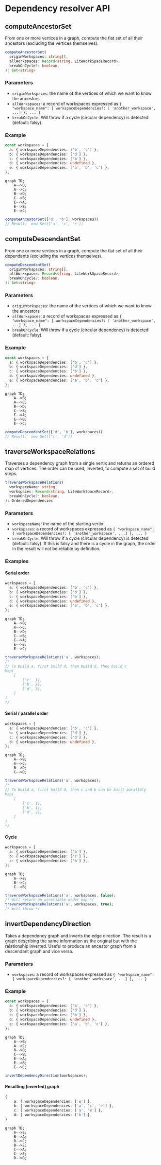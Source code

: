 # Dependency resolver API

## computeAncestorSet

From one or more vertices in a graph, compute the flat set of all their
ancestors (excluding the vertices themselves).

```ts
computeAncestorSet(
  originWorkspaces: string[],
  allWorkspaces: Record<string, LiteWorkSpaceRecord>,
  breakOnCycle?: boolean,
): Set<string>
```

### Parameters

- `originWorkspaces`: the name of the vertices of which we want to know the
  ancestors
- `allWorkspaces`: a record of workspaces expressed as
  `{ "workspace_name": { workspaceDependencies?: [ 'another_workspace', ...] }, ... }`
- `breakOnCycle`: Will throw if a cycle (circular dependency) is detected
  (default: falsy).

### Example

```ts
const workspaces = {
  a: { workspaceDependencies: ['b', 'c'] },
  b: { workspaceDependencies: ['d'] },
  c: { workspaceDependencies: ['b'] },
  d: { workspaceDependencies: undefined },
  e: { workspaceDependencies: ['a', 'b', 'c'] },
};
```

```mermaid
graph TD;
    A-->B;
    A-->C;
    B-->D;
    C-->B;
    E-->A;
    E-->B;
    E-->C;
```

```ts
computeAncestorSet(['d', 'b'], workspaces))
// Result:  new Set(['a', 'c', 'e'])
```

## computeDescendantSet

From one or more vertices in a graph, compute the flat set of all their
dependants (excluding the vertices themselves).

```ts
computeDescendantSet(
  originWorkspaces: string[],
  allWorkspaces: Record<string, LiteWorkSpaceRecord>,
  breakOnCycle?: boolean,
): Set<string>
```

### Parameters

- `originWorkspaces`: the name of the vertices of which we want to know the
  ancestors
- `allWorkspaces`: a record of workspaces expressed as
  `{ "workspace_name": { workspaceDependencies?: [ 'another_workspace', ...] }, ... }`
- `breakOnCycle`: Will throw if a cycle (circular dependency) is detected
  (default: falsy).

### Example

```ts
const workspaces = {
  a: { workspaceDependencies: ['b', 'c'] },
  b: { workspaceDependencies: ['d'] },
  c: { workspaceDependencies: ['b'] },
  d: { workspaceDependencies: undefined },
  e: { workspaceDependencies: ['a', 'b', 'c'] },
};
```

```mermaid
graph TD;
    A-->B;
    A-->C;
    B-->D;
    C-->B;
    E-->A;
    E-->B;
    E-->C;
```

```ts
computeDescendantSet(['d', 'b'], workspaces))
// Result:  new Set(['c', 'd'])
```

## traverseWorkspaceRelations

Traverses a dependency graph from a single vertix and returns an ordered map of
vertices. The order can be used, inverted, to compute a set of build steps.

```ts
traverseWorkspaceRelations(
  workspaceName: string,
  workspaces: Record<string, LiteWorkSpaceRecord>,
  breakOnCycle?: boolean,
): OrderedDependencies
```

### Parameters

- `workspaceName`: the name of the starting vertix
- `workspaces`: a record of workspaces expressed as
  `{ "workspace_name": { workspaceDependencies?: [ 'another_workspace', ...] }, ... }`
- `breakOnCycle`: Will throw if a cycle (circular dependency) is detected
  (default: falsy). If this is falsy and there is a cycle in the graph, the
  order in the result will not be reliable by definition.

### Examples

#### Serial order

```ts
workspaces = {
  a: { workspaceDependencies: ['b', 'c'] },
  b: { workspaceDependencies: ['d'] },
  c: { workspaceDependencies: ['b'] },
  d: { workspaceDependencies: undefined },
  e: { workspaceDependencies: ['a', 'b', 'c'] },
};
```

```mermaid
graph TD;
    A-->B;
    A-->C;
    B-->D;
    C-->B;
    E-->A;
    E-->B;
    E-->C;
```

```ts
traverseWorkspaceRelations('a', workspaces);
/*
// To build a, first build d, then build d, then build c
Map(
    [
        ['c', 1],
        ['b', 2],
        ['d', 3],
    ]
)
*/
```

#### Serial / parallel order

```ts
workspaces = {
  a: { workspaceDependencies: ['b', 'c'] },
  b: { workspaceDependencies: ['d'] },
  c: { workspaceDependencies: ['d'] },
  d: { workspaceDependencies: undefined },
};
```

```mermaid
graph TD;
    A-->B;
    A-->C;
    B-->D;
    C-->D;
```

```ts
traverseWorkspaceRelations('a', workspaces);
/*
// To build a, first build d, then c and b can be built parallely
Map(
    [
        ['c', 1],
        ['b', 1],
        ['d', 2],
    ]
)
*/
```

#### Cycle

```ts
workspaces = {
  a: { workspaceDependencies: ['b'] },
  b: { workspaceDependencies: ['c'] },
  c: { workspaceDependencies: ['b'] },
};
```

```mermaid
graph TD;
    A-->B;
    B-->C;
    C-->B;
```

```ts
traverseWorkspaceRelations('a', workspaces, false);
/* Will return an unreliable order map */
traverseWorkspaceRelations('a', workspaces, true);
/* Will throw */
```

## invertDependencyDirection

Takes a dependency graph and inverts the edge direction. The result is a graph
describing the same information as the original but with the relationship
inverted. Useful to produce an ancestor graph from a descendant graph and vice
versa.

### Parameters

- `workspaces`: a record of workspaces expressed as
  `{ "workspace_name": { workspaceDependencies?: [ 'another_workspace', ...] }, ... }`

### Example

```ts
const workspaces = {
  a: { workspaceDependencies: ['b', 'c'] },
  b: { workspaceDependencies: ['d'] },
  c: { workspaceDependencies: ['b'] },
  d: { workspaceDependencies: undefined },
  e: { workspaceDependencies: ['a', 'b', 'c'] },
};
```

```mermaid
graph TD;
    A-->B;
    A-->C;
    B-->D;
    C-->B;
    E-->A;
    E-->B;
    E-->C;
```

```ts
invertDependencyDirection(workspaces);
```

#### Resulting (inverted) graph

```ts
{
    a: { workspaceDependencies: ['e'] },
    b: { workspaceDependencies: ['a', 'c', 'e'] },
    c: { workspaceDependencies: ['a', 'e'] },
    d: { workspaceDependencies: ['b'] },
}
```

```mermaid
graph TD;
    A-->E;
    B-->A;
    B-->C;
    B-->E;
    C-->A;
    C-->E;
    D-->B;
```
